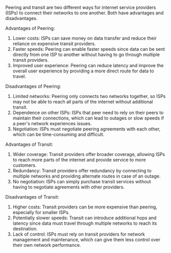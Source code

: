 Peering and transit are two different ways for internet service providers (ISPs) to connect their networks to one another. Both have advantages and disadvantages.

Advantages of Peering:
1. Lower costs: ISPs can save money on data transfer and reduce their reliance on expensive transit providers.
2. Faster speeds: Peering can enable faster speeds since data can be sent directly from one ISP to another without having to go through multiple transit providers.
3. Improved user experience: Peering can reduce latency and improve the overall user experience by providing a more direct route for data to travel.

Disadvantages of Peering:
1. Limited networks: Peering only connects two networks together, so ISPs may not be able to reach all parts of the internet without additional transit.
2. Dependence on other ISPs: ISPs that peer need to rely on their peers to maintain their connections, which can lead to outages or slow speeds if a peer's network experiences issues.
3. Negotiation: ISPs must negotiate peering agreements with each other, which can be time-consuming and difficult.

Advantages of Transit:
1. Wider coverage: Transit providers offer broader coverage, allowing ISPs to reach more parts of the internet and provide service to more customers.
2. Redundancy: Transit providers offer redundancy by connecting to multiple networks and providing alternate routes in case of an outage.
3. No negotiation: ISPs can simply purchase transit services without having to negotiate agreements with other providers.

Disadvantages of Transit:
1. Higher costs: Transit providers can be more expensive than peering, especially for smaller ISPs.
2. Potentially slower speeds: Transit can introduce additional hops and latency since data must travel through multiple networks to reach its destination.
3. Lack of control: ISPs must rely on transit providers for network management and maintenance, which can give them less control over their own network performance.
